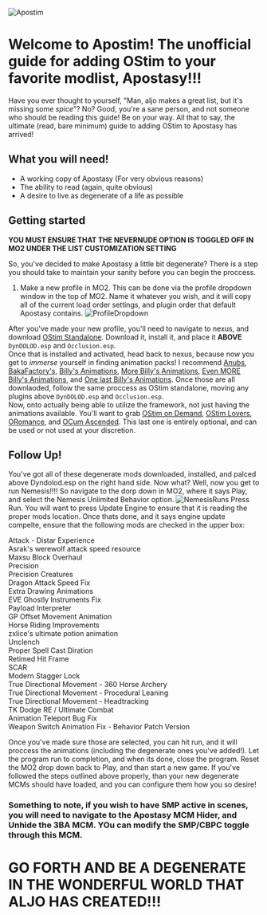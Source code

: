 ![Apostim](https://github.com/AlabastTheSane/Fuckaroundfindout/blob/main/Apostim2.png)


# **Welcome to Apostim! The unofficial guide for adding OStim to your favorite modlist, Apostasy!!!**

Have you ever thought to yourself, "Man, aljo makes a great list, but it's missing some *spice*"? No? Good, you're a sane person, and not someone who should be reading this guide! Be on your way.
All that to say, the ultimate (read, bare minimum) guide to adding OStim to Apostasy has arrived!

## What you will need!
- A working copy of Apostasy (For very obvious reasons)
- The ability to read (again, quite obvious)
- A desire to live as degenerate of a life as possible

## Getting started

**YOU MUST ENSURE THAT THE NEVERNUDE OPTION IS TOGGLED OFF IN MO2 UNDER THE LIST CUSTOMIZATION SETTING**

So, you've decided to make Apostasy a little bit degenerate? There is a step you should take to maintain your sanity before you can begin the proccess. 
1) Make a new profile in MO2. This can be done via the profile dropdown window in the top of MO2. Name it whatever you wish, and it will copy all of the current load order settings, and plugin order that default Apostasy contains. ![ProfileDropdown](https://github.com/AlabastTheSane/Fuckaroundfindout/blob/main/Skyrim%20Special%20Edition%20–%20Mod%20Organizer%20v2.5.1rc2-ML1.2%20(AlabastTheSane_)%208_26_2024%2012_41_21%20AM.png)

After you've made your new profile, you'll need to navigate to nexus, and download [OStim Standalone](https://www.nexusmods.com/skyrimspecialedition/mods/98163). Download it, install it, and place it **ABOVE** `DynDOLOD.esp` and `Occlusion.esp`.  
Once that is installed and activated, head back to nexus, because now you get to *immerse* yourself in finding animation packs! I recommend [Anubs](https://www.nexusmods.com/skyrimspecialedition/mods/101918), [BakaFactory's](https://www.nexusmods.com/skyrimspecialedition/mods/106473), [Billy's Animations](https://www.nexusmods.com/skyrimspecialedition/mods/102778), [More Billy's Animations](https://www.nexusmods.com/skyrimspecialedition/mods/101838), [Even MORE Billy's Animations](https://www.nexusmods.com/skyrimspecialedition/mods/99907), and [One last Billy's Animations](https://www.nexusmods.com/skyrimspecialedition/mods/98803). Once those are all downlaoded, follow the same proccess as OStim standalone, moving any plugins above `DynDOLOD.esp` and `Occlusion.esp`.  
Now, onto actually being able to utilize the framework, not just having the animations available. You'll want to grab [OStim on Demand](https://www.nexusmods.com/skyrimspecialedition/mods/103685), [OStim Lovers](https://www.nexusmods.com/skyrimspecialedition/mods/90053), [ORomance](https://www.nexusmods.com/skyrimspecialedition/mods/81635), and [OCum Ascended](https://www.nexusmods.com/skyrimspecialedition/mods/77506). This last one is entirely optional, and can be used or not used at your discretion.

## Follow Up!

You've got all of these degenerate mods downloaded, installed, and palced above Dyndolod.esp on the right hand side. Now what? Well, now you get to run Nemesis!!!! So navigate to the dorp down in MO2, where it says Play, and select the Nemesis Unlimited Behavior option. ![NemesisRuns](https://github.com/AlabastTheSane/Fuckaroundfindout/blob/main/Skyrim%20Special%20Edition%20–%20Mod%20Organizer%20v2.5.1rc2-ML1.2%20(AlabastTheSane_)%208_26_2024%2012_43_58%20AM.png) Press Run. You will want to press Update Engine to ensure that it is reading the proper mods location. Once thats done, and it says engine update compelte, ensure that the following mods are checked in the upper box:

Attack - Distar Experience  
Asrak's werewolf attack speed resource  
Maxsu Block Overhaul  
Precision  
Precision Creatures  
Dragon Attack Speed Fix  
Extra Drawing Animations  
EVE Ghostly Instruments Fix  
Payload Interpreter  
GP Offset Movement Animation  
Horse Riding Improvements  
zxlice's ultimate potion animation  
Unclench  
Proper Spell Cast Diration  
Retimed Hit Frame  
SCAR  
Modern Stagger Lock  
True Directional Movement - 360 Horse Archery  
True Directional Movement - Procedural Leaning  
True Directional Movement - Headtracking  
TK Dodge RE / Ultimate Combat  
Animation Teleport Bug Fix  
Weapon Switch Animation Fix - Behavior Patch Version  

Once you've made sure those are selected, you can hit run, and it will proccess the animations (including the degenerate ones you've added!). Let the program run to completion, and when its done, close the program. Reset the MO2 drop down back to Play, and than start a new game. If you've followed the steps outlined above properly, than your new degenerate MCMs should have loaded, and you can configure them how you so desire! 
### Something to note, if you wish to have SMP active in scenes, you will need to navigate to the Apostasy MCM Hider, and Unhide the 3BA MCM. YOu can modify the SMP/CBPC toggle through this MCM.

# GO FORTH AND BE A DEGENERATE IN THE WONDERFUL WORLD THAT ALJO HAS CREATED!!!

